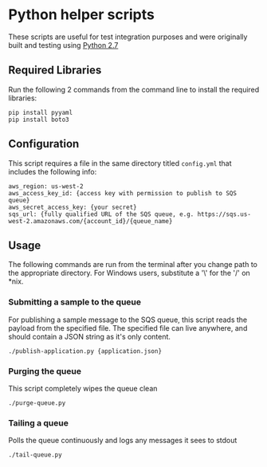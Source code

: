 # Python helper scripts
These scripts are useful for test integration purposes and were originally
built and testing using [Python 2.7](https://www.python.org/downloads/)

## Required Libraries
Run the following 2 commands from the command line to install the required libraries:
```
pip install pyyaml
pip install boto3
```
## Configuration
This script requires a file in the same directory titled `config.yml` that includes the following info:
```
aws_region: us-west-2
aws_access_key_id: {access key with permission to publish to SQS queue}
aws_secret_access_key: {your secret}
sqs_url: {fully qualified URL of the SQS queue, e.g. https://sqs.us-west-2.amazonaws.com/{account_id}/{queue_name}
```

## Usage
The following commands are run from the terminal after you change path to the appropriate directory.
For Windows users, substitute a '\\' for the '/' on *nix.
### Submitting a sample to the queue
For publishing a sample message to the SQS queue, this script reads the payload
from the specified file. The specified file can live anywhere, and should contain a JSON string as it's
only content.
```
./publish-application.py {application.json}
```

### Purging the queue
This script completely wipes the queue clean
```
./purge-queue.py
```

### Tailing a queue
Polls the queue continuously and logs any messages it sees to stdout
```
./tail-queue.py
```
